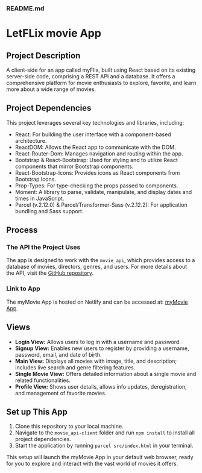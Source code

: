### README.md

# LetFLix movie App

## Project Description

A client-side for an app called myFlix, built using React based on its existing server-side code, comprising a REST API and a database. It offers a comprehensive platform for movie enthusiasts to explore, favorite, and learn more about a wide range of movies.

## Project Dependencies

This project leverages several key technologies and libraries, including:

- React: For building the user interface with a component-based architecture.
- ReactDOM: Allows the React app to communicate with the DOM.
- React-Router-Dom: Manages navigation and routing within the app.
- Bootstrap & React-Bootstrap: Used for styling and to utilize React components that mirror Bootstrap components.
- React-Bootstrap-Icons: Provides icons as React components from Bootstrap Icons.
- Prop-Types: For type-checking the props passed to components.
- Moment: A library to parse, validate, manipulate, and display dates and times in JavaScript.
- Parcel (v.2.12.0) & Parcel/Transformer-Sass (v.2.12.2): For application bundling and Sass support.

## Process

### The API the Project Uses

The app is designed to work with the `movie_api`, which provides access to a database of movies, directors, genres, and users. For more details about the API, visit the [GitHub repository](https://github.com/pablocubo/Movie-API).

### Link to App

The myMovie App is hosted on Netlify and can be accessed at: [myMovie App](https://mymovie-api.netlify.app/).

## Views

- **Login View:** Allows users to log in with a username and password.
- **Signup View:** Enables new users to register by providing a username, password, email, and date of birth.
- **Main View:** Displays all movies with image, title, and description; includes live search and genre filtering features.
- **Single Movie View:** Offers detailed information about a single movie and related functionalities.
- **Profile View:** Shows user details, allows info updates, deregistration, and management of favorite movies.

## Set up This App

1. Clone this repository to your local machine.
2. Navigate to the `movie_api-client` folder and run `npm install` to install all project dependencies.
3. Start the application by running `parcel src/index.html` in your terminal.

This setup will launch the myMovie App in your default web browser, ready for you to explore and interact with the vast world of movies it offers.

